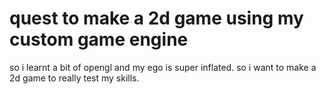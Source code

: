 # quest to make a 2d game using my custom game engine
so i learnt a bit of opengl and my ego is super inflated. so i want to make a 2d game to really test my skills.
